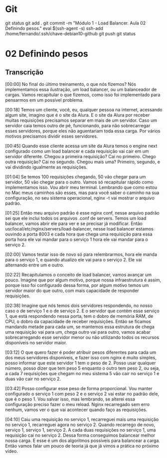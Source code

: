 
# #####################################################################################################################################################
# #####################################################################################################################################################
# #####################################################################################################################################################
# #####################################################################################################################################################
# Git

git status
git add .
git commit -m "Módulo 1 - Load Balancer. Aula 02 Definindo pesos."
eval $(ssh-agent -s)
ssh-add /home/fernando/.ssh/chave-debian10-github
git push
git status



# #####################################################################################################################################################
# #####################################################################################################################################################
# #####################################################################################################################################################
# #####################################################################################################################################################
# 02 Definindo pesos

## Transcrição

[00:00] No final do último treinamento, o que nós fizemos? Nós implementamos essa ilustração, um load balancer, ou um balanceador de cargas. Vamos recapitular o que fizemos, como isso foi implementado para pensarmos em um possível problema.

[00:18] Temos um cliente, você, eu, qualquer pessoa na internet, acessando algum site, imagino que é o site da Alura. E o site da Alura por receber muitas requisições precisamos separar em mais de um servidor. Caso um servidor caia temos outro de pé, funcionando, para não sobrecarregar esses servidores, porque eles não aguentariam toda essa carga. Por vários motivos precisamos dividir esses servidores.

[00:45] Quando esse cliente acessa um site da Alura temos o engine next configurado como um load balancer e cada requisição vai cair em um servidor diferente. Chegou a primeira requisição? Cai no primeiro. Chego outra requisição? Cai no segundo. Chegou mais uma? Primeiro, segundo, e vai dividindo igualmente as requisições.

[01:04] Se temos 100 requisições chegando, 50 vão chegar para um servidor, 50 vão chegar para o outro. Vamos só recapitular rápido como implementamos isso. Vou abrir meu terminal. Lembrando que como estou no Mac meus caminhos são esses, mas para você saber o caminho na sua configuração, no seu sistema operacional, nginx -t vai mostrar o arquivo padrão.

[01:25] Então meu arquivo padrão é esse nginx conf, nesse arquivo padrão sei que ele inclui todos os arquivos .conf de servers. Temos um load balancer, vamos abrir ele para ver e se precisar já modificar. Então usr/local/etc/nginx/servers/load-balancer, nesse load balancer estamos ouvindo a porta 8003 e cada hora que chega uma requisição para essa porta hora ele vai mandar para o serviço 1 hora ele vai mandar para o serviço 2.

[02:00] Vamos testar isso de novo só para relembrarmos, hora ele manda para o serviço 1, e quando atualizo ele vai para o serviço 2. Ele vai alternando entre um e outro.

[02:22] Recapitulamos o conceito de load balancer, vamos avançar um pouco. Imagine que por algum motivo, porque nossa infraestrutura é assim, porque isso foi configurado dessa forma, por algum motivo temos um servidor maior do que outro, com mais capacidade de responder requisições.

[02:38] Imagine que nós temos dois servidores respondendo, no nosso caso o de serviço 1 e o de serviço 2. E o servidor que contém esse serviço 1, que está respondendo nessa porta, tem o dobro de memória RAM, de CPU, o dobro da capacidade de receber requisições. Então se ficamos mandando metade para cada um, se mantemos essa estrutura de chega uma requisição vai para um, chega outro vai para outro, vamos acabar sobrecarregando esse servidor menor ou não utilizando todos os recursos disponíveis no servidor maior.

[03:12] O que quero fazer é poder atribuir pesos diferentes para cada um dos meus servidores disponíveis, e fazer isso com nginx é muito simples, posso informar que este servidor 1 tem o peso de 2. Posso usar qualquer número, posso dizer que tem peso 5 enquanto o outro tem peso 2, ou seja, a cada 7 requisições que chegam no meu sistema 5 vão cair no serviço 1 e duas vão cair no serviço 2.

[03:42] Posso configurar esse peso de forma proporcional. Vou manter configurado o serviço 1 com peso 2 e o serviço 2 vai estar no padrão dele, que é o peso 1. Vou salvar isso, mas lembrando, se alterei essa configuração preciso fazer o meu reload. Nginx recarregado sem erro nenhum, vamos ver o que vai acontecer quando faço as requisições.

[04:10] Caiu uma requisição no serviço 1, recarreguei mais uma requisição no serviço 1, recarreguei agora no serviço 2. Quando recarrego de novo, serviço 1, serviço 1, serviço 2. A cada duas requisições no serviço 1, uma requisição cai no serviço 2. Dessa forma conseguimos balancear melhor nossa carga. E esse é um dos algoritmos possíveis para balancear a carga. Então vamos falar um pouco de teoria já que já vimos a prática no próximo vídeo.